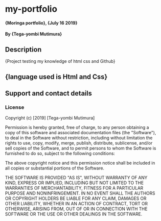 # my-portfolio
#### {Moringa portfolio}, {July 16 2019}
#### By **{Tega-yombi Mutimura}**
## Description
{Project testing my knowledge of html css and Github}


## {language used is Html and Css}
## Support and contact details
### License
  
Copyright (c) [2019] [Tega-yombi Mutimura]

Permission is hereby granted, free of charge, to any person obtaining a copy
of this software and associated documentation files (the "Software"), to deal
in the Software without restriction, including without limitation the rights
to use, copy, modify, merge, publish, distribute, sublicense, and/or sell
copies of the Software, and to permit persons to whom the Software is
furnished to do so, subject to the following conditions:

The above copyright notice and this permission notice shall be included in all
copies or substantial portions of the Software.

THE SOFTWARE IS PROVIDED "AS IS", WITHOUT WARRANTY OF ANY KIND, EXPRESS OR
IMPLIED, INCLUDING BUT NOT LIMITED TO THE WARRANTIES OF MERCHANTABILITY,
FITNESS FOR A PARTICULAR PURPOSE AND NONINFRINGEMENT. IN NO EVENT SHALL THE
AUTHORS OR COPYRIGHT HOLDERS BE LIABLE FOR ANY CLAIM, DAMAGES OR OTHER
LIABILITY, WHETHER IN AN ACTION OF CONTRACT, TORT OR OTHERWISE, ARISING FROM,
OUT OF OR IN CONNECTION WITH THE SOFTWARE OR THE USE OR OTHER DEALINGS IN THE
SOFTWARE.
